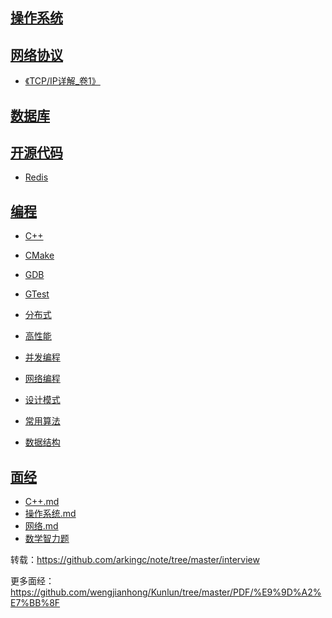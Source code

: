 ## [操作系统](./操作系统)



## [网络协议](./网络协议)

- [《TCP/IP详解_卷1》](./网络协议/TCPIP详解_卷1)



## [数据库](./数据库)



## [开源代码](./开源代码)

- [Redis](./开源代码/Redis)



## [编程](./编程)

- [C++](./编程/C++)

- [CMake](./编程/CMake)

- [GDB](./编程/GDB)

- [GTest](./编程/GTest)

- [分布式](./编程/分布式)

- [高性能](./编程/高性能)

- [并发编程](./编程/并发编程)

- [网络编程](./编程/网络编程)

- [设计模式](./编程/设计模式)

- [常用算法](./编程/常用算法)

- [数据结构](./编程/数据结构)

  

## [面经](./面经)

- [C++.md](./面经/C++.md)
- [操作系统.md](./面经/操作系统.md)
- [网络.md](./面经/网络.md)
- [数学智力题](./面经/数学智力题.md)



转载：https://github.com/arkingc/note/tree/master/interview

更多面经：https://github.com/wengjianhong/Kunlun/tree/master/PDF/%E9%9D%A2%E7%BB%8F

